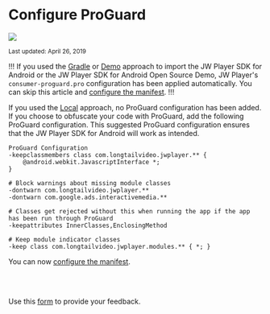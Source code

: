 # Configure ProGuard

<img src="https://img.shields.io/badge/SDK-Android%20v3-0AAC29.svg?logo=android">

<sup>Last updated: April 26, 2019</sup>

!!!
If you used the [Gradle](../download-the-sdk/#gradle) or [Demo](../download-the-sdk/#demo) approach to import the JW Player SDK for Android or the JW Player SDK for Android Open Source Demo, JW Player's `consumer-proguard.pro` configuration has been applied automatically. You can skip this article and [configure the manifest](../configure-the-manifest).
!!!

If you used the [Local](../download-the-sdk/#local) approach, no ProGuard configuration has been added. If you choose to obfuscate your code with ProGuard, add the following ProGuard configuration. This suggested ProGuard configuration ensures that the JW Player SDK for Android will work as intended.

```
ProGuard Configuration
-keepclassmembers class com.longtailvideo.jwplayer.** {
    @android.webkit.JavascriptInterface *;
}

# Block warnings about missing module classes
-dontwarn com.longtailvideo.jwplayer.**
-dontwarn com.google.ads.interactivemedia.**

# Classes get rejected without this when running the app if the app has been run through ProGuard
-keepattributes InnerClasses,EnclosingMethod

# Keep module indicator classes
-keep class com.longtailvideo.jwplayer.modules.** { *; }
```

You can now [configure the manifest](../configure-the-manifest).

<br/><br/>
<div id="wufoo-mff60sc1xnn4cu">
Use this <a href="https://jwplayerdocs.wufoo.com/forms/mff60sc1xnn4cu">form</a> to provide your feedback.
</div>
<script type="text/javascript">var mff60sc1xnn4cu;(function(d, t) {
var s = d.createElement(t), options = {
'userName':'jwplayerdocs',
'formHash':'mff60sc1xnn4cu',
'autoResize':true,
'height':'288',
'async':true,
'host':'wufoo.com',
'header':'show',
'ssl':true,
'defaultValues': 'field118=' + location.pathname};
s.src = ('https:' == d.location.protocol ? 'https://' : 'http://') + 'www.wufoo.com/scripts/embed/form.js';
s.onload = s.onreadystatechange = function() {
var rs = this.readyState; if (rs) if (rs != 'complete') if (rs != 'loaded') return;
try { mff60sc1xnn4cu = new WufooForm();mff60sc1xnn4cu.initialize(options);mff60sc1xnn4cu.display(); } catch (e) {}};
var scr = d.getElementsByTagName(t)[0], par = scr.parentNode; par.insertBefore(s, scr);
})(document, 'script');</script>
